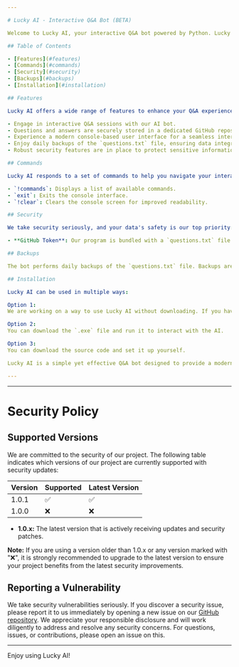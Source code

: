 ```yaml
---

# Lucky AI - Interactive Q&A Bot (BETA)

Welcome to Lucky AI, your interactive Q&A bot powered by Python. Lucky AI allows users to ask questions and provide answers, with all interactions stored in a GitHub repository. This README.md provides an insightful overview of the bot, including its features, setup instructions, and available commands. However, please note that if you are under the age of 18, we advise against downloading this, as some questions and answers may be 18+ depending on user interactions.

## Table of Contents

- [Features](#features)
- [Commands](#commands)
- [Security](#security)
- [Backups](#backups)
- [Installation](#installation)

## Features

Lucky AI offers a wide range of features to enhance your Q&A experience:

- Engage in interactive Q&A sessions with our AI bot.
- Questions and answers are securely stored in a dedicated GitHub repository.
- Experience a modern console-based user interface for a seamless interaction.
- Enjoy daily backups of the `questions.txt` file, ensuring data integrity.
- Robust security features are in place to protect sensitive information.

## Commands

Lucky AI responds to a set of commands to help you navigate your interaction:

- `!commands`: Displays a list of available commands.
- `exit`: Exits the console interface.
- `!clear`: Clears the console screen for improved readability.

## Security

We take security seriously, and your data's safety is our top priority:

- **GitHub Token**: Our program is bundled with a `questions.txt` file and a GitHub token, with the source code available on GitHub.

## Backups

The bot performs daily backups of the `questions.txt` file. Backups are saved in a secure location to prevent data loss.

## Installation

Lucky AI can be used in multiple ways:

Option 1:
We are working on a way to use Lucky AI without downloading. If you have suggestions, please let us know in the issues or discussions.

Option 2:
You can download the `.exe` file and run it to interact with the AI.

Option 3:
You can download the source code and set it up yourself.

Lucky AI is a simple yet effective Q&A bot designed to provide a modern and interactive experience. Please use it responsibly and securely.

---
```


---

# Security Policy

## Supported Versions

We are committed to the security of our project. The following table indicates which versions of our project are currently supported with security updates:

| Version   | Supported           | Latest Version |
| --------- | ------------------- | -------------- |
| 1.0.1     | ✅ | ✅            |
| 1.0.0     | ❌ | ❌            |

- **1.0.x:** The latest version that is actively receiving updates and security patches.

**Note:** If you are using a version older than 1.0.x or any version marked with ":x:", it is strongly recommended to upgrade to the latest version to ensure your project benefits from the latest security improvements.

## Reporting a Vulnerability

We take security vulnerabilities seriously. If you discover a security issue, please report it to us immediately by opening a new issue on our [GitHub repository](https://github.com/MrPrinceV2/AI-Chatbot/issues). We appreciate your responsible disclosure and will work diligently to address and resolve any security concerns.
For questions, issues, or contributions, please open an issue on this.

---

Enjoy using Lucky AI!
